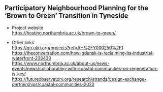 ## Participatory Neighbourhood Planning for the ‘Brown to Green’ Transition in Tyneside

* Project website <br />
  https://hosting.northumbria.ac.uk/brown-to-green/

* Other links <br />
  https://gtr.ukri.org/projects?ref=AH%2FY000250%2F1 <br />
  https://theconversation.com/how-gdansk-is-reclaiming-its-industrial-waterfront-203433 <br />
  https://www.northumbria.ac.uk/about-us/news-events/news/collaborating-with-coastal-communities-on-regeneration-is-key/ <br />
  https://futureobservatory.org/research/strands/design-exchange-partnerships/coastal-communities-2023
